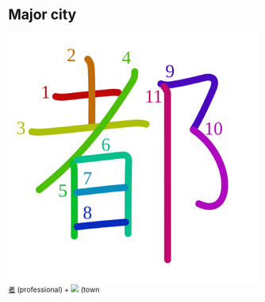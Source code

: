 # Major city
![90fd](../kanji-colorize/90fd.svg)
[者](者.md) (professional) + [![](http://www.kanjidamage.com/assets/radsmall/town-5b6cedad9082f836d90ce4150a4c12639ea53c5e5b033e84df6ee78a96d1dddb.jpg)](http://www.kanjidamage.com/kanji/782-town) (town